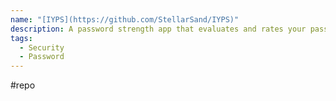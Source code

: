 ```yaml
---
name: "[IYPS](https://github.com/StellarSand/IYPS)"
description: A password strength app that evaluates and rates your password's robustness, estimates crack time, and provides helpful warnings and suggestions for stronger passwords.
tags:
  - Security
  - Password
---
```

#repo